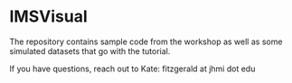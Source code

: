 # IMSVisual
The repository contains sample code from the workshop as well as some simulated datasets that go with the tutorial. 

If you have questions, reach out to Kate: fitzgerald at jhmi dot edu
